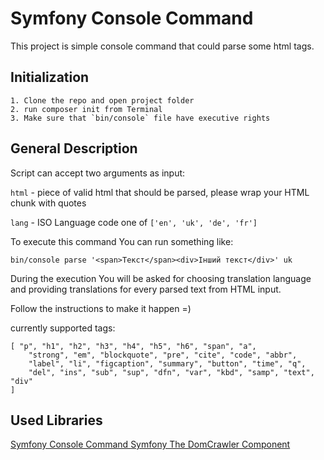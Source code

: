 
# Symfony Console Command

This project is simple console command that could parse some html tags.

## Initialization

```
1. Clone the repo and open project folder
2. run composer init from Terminal
3. Make sure that `bin/console` file have executive rights
```

## General Description

Script can accept two arguments as input:

`html` - piece of valid html that should be parsed, please wrap your HTML chunk with quotes

`lang` - ISO Language code one of `['en', 'uk', 'de', 'fr']`

To execute this command You can run something like:

```
bin/console parse '<span>Текст</span><div>Інший текст</div>' uk
```

During the execution You will be asked for choosing translation language and providing translations for every parsed text from HTML input.

Follow the instructions to make it happen =)

currently supported tags:
```
[ "p", "h1", "h2", "h3", "h4", "h5", "h6", "span", "a",
    "strong", "em", "blockquote", "pre", "cite", "code", "abbr",
    "label", "li", "figcaption", "summary", "button", "time", "q",
    "del", "ins", "sub", "sup", "dfn", "var", "kbd", "samp", "text", "div"
]
```

## Used Libraries

[Symfony Console Command ](https://symfony.com/doc/current/components/console.html)
[Symfony The DomCrawler Component](https://symfony.com/doc/current/components/dom_crawler.html)